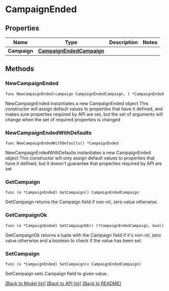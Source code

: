 # CampaignEnded

## Properties

Name | Type | Description | Notes
------------ | ------------- | ------------- | -------------
**Campaign** | [**CampaignEndedCampaign**](CampaignEndedCampaign.md) |  | 

## Methods

### NewCampaignEnded

`func NewCampaignEnded(campaign CampaignEndedCampaign, ) *CampaignEnded`

NewCampaignEnded instantiates a new CampaignEnded object
This constructor will assign default values to properties that have it defined,
and makes sure properties required by API are set, but the set of arguments
will change when the set of required properties is changed

### NewCampaignEndedWithDefaults

`func NewCampaignEndedWithDefaults() *CampaignEnded`

NewCampaignEndedWithDefaults instantiates a new CampaignEnded object
This constructor will only assign default values to properties that have it defined,
but it doesn't guarantee that properties required by API are set

### GetCampaign

`func (o *CampaignEnded) GetCampaign() CampaignEndedCampaign`

GetCampaign returns the Campaign field if non-nil, zero value otherwise.

### GetCampaignOk

`func (o *CampaignEnded) GetCampaignOk() (*CampaignEndedCampaign, bool)`

GetCampaignOk returns a tuple with the Campaign field if it's non-nil, zero value otherwise
and a boolean to check if the value has been set.

### SetCampaign

`func (o *CampaignEnded) SetCampaign(v CampaignEndedCampaign)`

SetCampaign sets Campaign field to given value.



[[Back to Model list]](../README.md#documentation-for-models) [[Back to API list]](../README.md#documentation-for-api-endpoints) [[Back to README]](../README.md)


